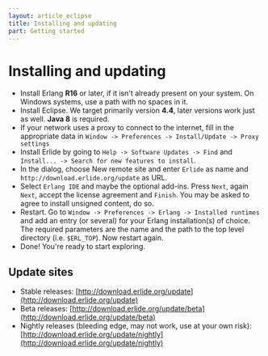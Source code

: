 ```yaml
---
layout: article_eclipse
title: Installing and updating
part: Getting started
---
```


# Installing and updating

* Install Erlang __R16__ or later, if it isn't already present on your system. On Windows systems, use a path with no spaces in it.
* Install Eclipse. We target primarily version __4.4__, later versions work just as well. __Java 8__ is required.
* If your network uses a proxy to connect to the internet, fill in the appropriate data in `Window -> Preferences -> Install/Update -> Proxy settings`
* Install Erlide by going to `Help -> Software Updates -> Find` and `Install... -> Search for new features to install`.
* In the dialog, choose New remote site and enter `Erlide` as name and `http://download.erlide.org/update` as URL.
* Select `Erlang IDE` and maybe the optional add-ins. Press `Next`, again `Next`, accept the license agreement and `Finish`. You may be asked to agree to install unsigned content, do so.
* Restart. Go to `Window -> Preferences -> Erlang -> Installed runtimes` and add an entry (or several) for your Erlang installation(s) of choice. The required parameters are the name and the path to the top level directory (i.e. `$ERL_TOP`). Now restart again.
* Done! You're ready to start exploring.

## Update sites

* Stable releases: [http://download.erlide.org/update](http://download.erlide.org/update)
* Beta releases: [http://download.erlide.org/update/beta](http://download.erlide.org/update/beta)
* Nightly releases (bleeding edge, may not work, use at your own risk): [http://download.erlide.org/update/nightly](http://download.erlide.org/update/nightly)
